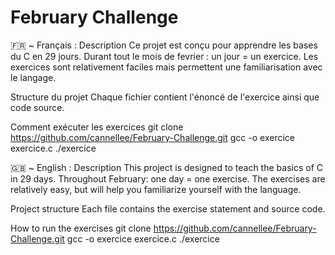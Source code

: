 # February Challenge
🇫🇷 ~ Français :
Description
Ce projet est conçu pour apprendre les bases du C en 29 jours. Durant tout le mois de fevrier : un jour = un exercice. Les exercices sont relativement faciles mais permettent une familiarisation avec le langage.

Structure du projet
Chaque fichier contient l'énoncé de l'exercice ainsi que code source.

Comment exécuter les exercices
  git clone https://github.com/cannellee/February-Challenge.git
  gcc -o exercice exercice.c
  ./exercice


🇬🇧 ~ English :
Description
This project is designed to teach the basics of C in 29 days. Throughout February: one day = one exercise. The exercises are relatively easy, but will help you familiarize yourself with the language.

Project structure
Each file contains the exercise statement and source code.

How to run the exercises
  git clone https://github.com/cannellee/February-Challenge.git
  gcc -o exercice exercice.c
  ./exercice

